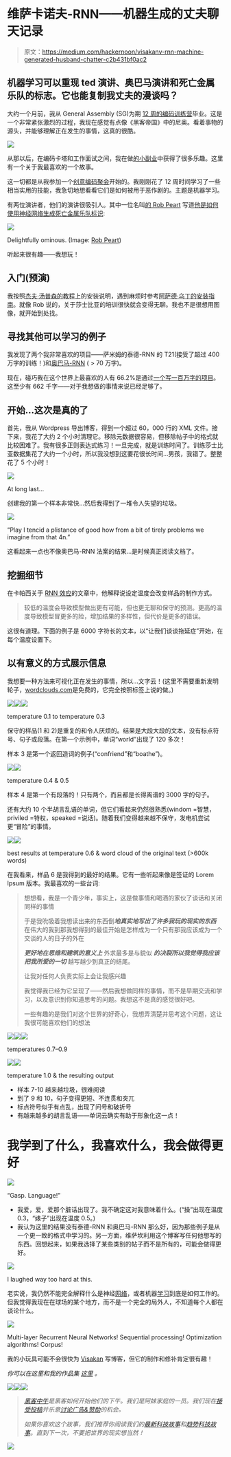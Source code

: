 # 维萨卡诺夫-RNN——机器生成的丈夫聊天记录

> 原文：<https://medium.com/hackernoon/visakanv-rnn-machine-generated-husband-chatter-c2b431bf0ac2>

## 机器学习可以重现 ted 演讲、奥巴马演讲和死亡金属乐队的标志。它也能复制我丈夫的漫谈吗？

大约一个月前，我从 General Assembly (SG)为期 [12 周的编码训练营](https://generalassemb.ly/education/web-development-immersive)毕业。这是一个非常紧张激烈的过程，我现在感觉有点像《黑客帝国》中的尼奥。看着事物的源头，并能够理解正在发生的事情，这真的很酷。

![](img/58dff8f204332c70427e906d29b1263f.png)

从那以后，在编码卡塔和工作面试之间，我在做[的小副业](http://sharanvkaur.github.io/#works)中获得了很多乐趣。这里有一个关于我最喜欢的一个故事。

这一切都是从我参加一个[创意编码聚会](https://www.meetup.com/Singapore-Creative-Coding-Meetup/events/238608373/)开始的。我刚刚花了 12 周时间学习了一些相当实用的技能，我急切地想看看它们是如何被用于恶作剧的。主题是机器学习。

有两位演讲者，他们的演讲很吸引人。其中一位名叫[的 Rob Peart](https://twitter.com/lgndryhappiness) 写道[他是如何使用神经网络生成死亡金属乐队标识](/@lgndryhappiness/neural-nets-graphic-design-and-death-metal-40d058eb65d1):

![](img/29d5a4647bd7f9103d2346a45123e087.png)

Delightfully ominous. (Image: [Rob Peart](https://medium.com/u/c08368f2ae94?source=post_page-----c2b431bf0ac2--------------------------------))

听起来很有趣——我想玩！

## **入门(预演)**

我按照[杰夫·汤普森的教程](http://www.jeffreythompson.org/blog/2016/03/25/torch-rnn-mac-install/)上的安装说明，遇到麻烦时参考[阿萨德·乌丁的安装指南](http://www.asaduddin.com/2017/03/torch-rnn-macos-installation-guide-2017-average-joe-edition/)。就像 Rob 说的，关于莎士比亚的培训很快就会变得无聊。我也不是很想用图像，就开始到处找。

## **寻找其他可以学习的例子**

我发现了两个我非常喜欢的项目——萨米姆的泰德-RNN 的 T21(接受了超过 400 万字的训练！)和[奥巴马-RNN](/@samim/obama-rnn-machine-generated-political-speeches-c8abd18a2ea0) ( > 70 万字)。

现在，碰巧我在这个世界上最喜欢的人有 66.2%是通过[一个写一百万字的项目](http://www.visakanv.com/1000/)。这至少有 662 千字——对于我想做的事情来说已经足够了。

## **开始…这次是真的了**

首先，我从 Wordpress 导出博客，得到一个超过 60，000 行的 XML 文件。接下来，我花了大约 2 个小时清理它。移除元数据很容易，但移除帖子中的格式就比较困难了。我有很多正则表达式练习！一旦完成，就是训练时间了。训练莎士比亚数据集花了大约一个小时，所以我没想到这要花很长时间…男孩，我错了。整整花了 5 个小时！

![](img/fe4dfa4b2f942f62a6638e1f22e794bf.png)

At long last…

创建我的第一个样本非常快…然后我得到了一堆令人失望的垃圾。

![](img/5eb82cf196f20cee22bc0a2f9aea7e6a.png)

“Play I tencid a plistance of good how from a bit of tirely problems we imagine from that 4n.”

这看起来一点也不像奥巴马-RNN 法案的结果…是时候真正阅读文档了。

## 挖掘细节

在卡帕西关于 [RNN 效应](https://karpathy.github.io/2015/05/21/rnn-effectiveness/)的文章中，他解释说设定温度会改变样品的制作方式。

> 较低的温度会导致模型做出更有可能，但也更无聊和保守的预测。更高的温度导致模型冒更多的险，增加结果的多样性，但代价是更多的错误。

这很有道理。下面的例子是 6000 字符长的文本，以“让我们谈谈拖延症”开始，在每个温度设置下。

## 以有意义的方式展示信息

我想要一种方法来可视化正在发生的事情，所以…文字云！(这里不需要重新发明轮子，[wordclouds.com](http://www.wordclouds.com)是免费的，它完全按照标签上说的做。)

![](img/6d212864c6802a547845a3f16251a636.png)![](img/5c81450b98b1cc0771e03b9474e42cb6.png)![](img/eea503a1c8b82322749c88793f1bc466.png)

temperature 0.1 to temperature 0.3

保守的样品(1 和 2)是重复的和令人厌烦的。结果是大段大段的文本，没有标点符号、句子或段落。在第一个示例中，单词“world”出现了 120 多次！

样本 3 是第一个返回造词的例子(“confriend”和“boathe”)。

![](img/971b60ad2af4e426ea95638fe3c24117.png)![](img/20685259fd9f512b811dfa11446ba9b2.png)

temperature 0.4 & 0.5

样本 4 是第一个有段落的！只有两个，而且都是长得离谱的 3000 字的句子。

还有大约 10 个半胡言乱语的单词，但它们看起来仍然很熟悉(windom =智慧，priviled =特权，speaked =说话)。随着我们变得越来越不保守，发电机尝试更“冒险”的事情。

![](img/df1faea880a6f3a102298c0eb2d69ac8.png)![](img/18a0a24134bfae0db5210300c8b1676a.png)

best results at temperature 0.6 & word cloud of the original text (>600k words)

在我看来，样品 6 是我得到的最好的结果。它有一些听起来像是签证的 Lorem Ipsum 版本。我最喜欢的一些台词:

> 想想看，我是一个青少年，事实上，这是做事情和喝酒的家伙了谈话和关闭同样的事情
> 
> 于是我吮吸着我想读出来的东西倒***地真实地写出了许多我玩的现实的东西*** 在伟大的我到那我想得到的最佳开始是怎样成为一个只有那我应该成为一个交谈的人的日子的外在
> 
> ***更好地在思维和建筑的意义上*** 外求最多是与貌似 ***的决裂所以我觉得我应该把我所爱的一切*** 越写越少到真正的结尾。
> 
> 让我对任何人负责实际上会让我感兴趣
> 
> 我觉得我已经为它呈现了——然后我想做同样的事情，而不是早期交流和学习，以及意识到你知道思考的问题。我想这不是真的感觉很好吧。
> 
> 一些有趣的是我们对这个世界的好奇心，我想弄清楚并思考这个问题，这让我很可能喜欢他们的想法

![](img/e3ebc71194368b62f945c3787b5b5055.png)![](img/87fd79a8b68c421431da8f36659caf98.png)![](img/760c503c9ffdfd62e7d0d89408e54ac8.png)

temperatures 0.7–0.9

![](img/2fbd3491b3471218e0a5b27e82c1bac5.png)![](img/4ade9ed6d9efc14425779528aa77fdb9.png)

temperature 1.0 & the resulting output

*   样本 7-10 越来越垃圾，很难阅读
*   到了 9 和 10，句子变得更短、不连贯和突兀
*   标点符号似乎有点乱，出现了问号和破折号
*   有越来越多的胡言乱语——单词云确实有助于形象化这一点！

# 我学到了什么，我喜欢什么，我会做得更好

![](img/d028ed9611aed6c62d826c4e3c7a9a55.png)

“Gasp. Language!”

*   我爱，爱，爱那个脏话出现了。我不确定这对我意味着什么。(“操”出现在温度 0.3，“婊子”出现在温度 0.5。)
*   我认为这里的结果没有泰德-RNN 和奥巴马-RNN 那么好，因为那些例子是从一个更一致的格式中学习的。另一方面，维萨坎利用这个博客写任何他想写的东西。回想起来，如果我选择了某些类别的帖子而不是所有的，可能会做得更好。

![](img/245b3ec962ede5b3f2b70cd7c1b3062f.png)

I laughed way too hard at this.

老实说，我仍然不能完全解释什么是神经[网络](https://hackernoon.com/tagged/network)，或者机器[学习](https://hackernoon.com/tagged/learning)到底是如何工作的。但我觉得我现在在球场的某个地方，而不是一个完全的局外人，不知道每个人都在谈论什么。

![](img/3f396e112a2a2d6d7606f57ee5ee5fd9.png)

Multi-layer Recurrent Neural Networks! Sequential processing! Optimization algorithms! Corpus!

我的小玩具可能不会很快为 [Visakan](https://medium.com/u/e6e576d9a4e7?source=post_page-----c2b431bf0ac2--------------------------------) 写博客，但它的制作和修补肯定很有趣！

*你可以在这里*[](https://github.com/sharanvkaur/visakanv-rnn)**和我的作品集* [*这里*](http://sharanvkaur.com/) *。**

*[![](img/50ef4044ecd4e250b5d50f368b775d38.png)](http://bit.ly/HackernoonFB)**[![](img/979d9a46439d5aebbdcdca574e21dc81.png)](https://goo.gl/k7XYbx)**[![](img/2930ba6bd2c12218fdbbf7e02c8746ff.png)](https://goo.gl/4ofytp)*

> *[黑客中午](http://bit.ly/Hackernoon)是黑客如何开始他们的下午。我们是阿妹家庭的一员。我们现在[接受投稿](http://bit.ly/hackernoonsubmission)并乐意[讨论广告&赞助](mailto:partners@amipublications.com)的机会。*
> 
> *如果你喜欢这个故事，我们推荐你阅读我们的[最新科技故事](http://bit.ly/hackernoonlatestt)和[趋势科技故事](https://hackernoon.com/trending)。直到下一次，不要把世界的现实想当然！*

*![](img/be0ca55ba73a573dce11effb2ee80d56.png)*